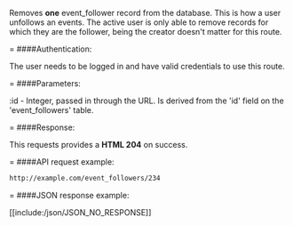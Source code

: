 <!-- --- title: DELETE /event_followers/:id -->

Removes **one** event_follower record from the database. This is how a user unfollows an events. The active user is only able to remove records for which they are the follower, being the creator doesn't matter for this route.

=
####Authentication:

The user needs to be logged in and have valid credentials to use this route.

=
####Parameters:

:id - Integer, passed in through the URL. Is derived from the 'id' field on the 'event_followers' table.

=
####Response:

This requests provides a <strong>HTML 204</strong> on success.

=
####API request example:
```html
http://example.com/event_followers/234
```

=
####JSON response example:

[[include:/json/JSON_NO_RESPONSE]]